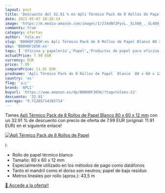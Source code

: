 ```yaml
---
layout: post
title: 'Descuento del 32.91 % en Apli Térmico Pack de 8 Rollos de Papel  '
date: 2021-05-07 18:26:14
image: 'https://m.media-amazon.com/images/I/214dNY2FyvL._SL500_._SL400_.jpg'
comments: true
category: ofertas
author: 'tole.es'
slug: 'B00HOFJ05K-es Apli Térmico Pack de 8 Rollos de Papel Blanco 80 x 60 x 12 mm'
sku: 'B00HOFJ05K-es'
tags: [ 'Oficina y papelería','Papel','Productos de papel para oficina','Rollos de papel térmico','apli', ]
actualPrice: 7.99 EUR
currency: EUR
price: 7.99
comparePrice: 11.91 EUR
prodname: 'Apli Térmico Pack de 8 Rollos de Papel  Blanco  80 x 60 x 12 mm'
country: 'es'
flag: '🇪🇸'
brand: 'APLI'
buyurl: 'https://www.amazon.es/dp/B00HOFJ05K/?tag=tolees-21'
descuento: '32.91'
average: '9.71285714285714'
---
```


Tienes [Apli Térmico Pack de 8 Rollos de Papel  Blanco  80 x 60 x 12 mm](https://www.amazon.es/dp/B00HOFJ05K/?tag=tolees-21) con un 32.91 % de descuento con precio de oferta de 7.99 EUR (original: 11.91 EUR) en el siguiente enlace!

[![Apli Térmico Pack de 8 Rollos de Papel  ](https://m.media-amazon.com/images/I/214dNY2FyvL._SL500_._SL400_.jpg)](https://www.amazon.es/dp/B00HOFJ05K/?tag=tolees-21)

ℹ️:

- Rollo de papel térmico blanco
- Tamaño: 80 x 60 x 12 mm
- Especialmente utilizado en los métodos de pago como datáfonos
- Tanto el mandril como el dorso son neutros; papel de bajo residuo
- Metros lineales por rollo (aprox.): 43,5 m

[🛒 Accede a la oferta!!](https://www.amazon.es/dp/B00HOFJ05K/?tag=tolees-21)
